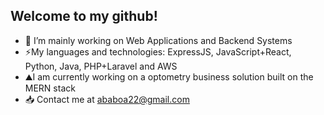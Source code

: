## Welcome to my github! 
- 🚄 I’m mainly working on Web Applications and Backend Systems
- ⚡My languages and technologies: ExpressJS, JavaScript+React, Python, Java, PHP+Laravel and AWS
- ⛰I am currently working on a optometry business solution built on the MERN stack
- 📥 Contact me at ababoa22@gmail.com
<!--

Here are some ideas to get you started:


- 🌱 I’m currently learning ...
- 👯 I’m looking to collaborate on ...
- 🤔 I’m looking for help with ...
- 💬 Ask me about ...
- 📫 How to reach me: ...
- 😄 Pronouns: ...
- ⚡ Fun fact: ...
-->
